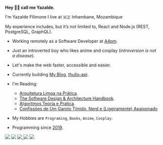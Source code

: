 <strong> Hey 👋🏻 call me Yazalde.</strong>  

I'm Yazalde Filimone I live at 🇲🇿 Inhambane, Mozambique


My experience includes, but it’s not limited to, React and Node.js  (REST, PostgreSQL, GraphQL).

- Working remotely as a Software Developer at [A4pm](https://www.a4pm.com.br).
- Just an introverted boy who likes anime and cosplay (*introversion is not a disease*).

- Let's make the web faster, accessible and easier.

- Currently building [My Blog](https://github.com/yazaldefilimonepinto/yazaldefilimone), [thullo-api](https://github.com/yazaldefilimonepinto/thullo-api).

- I'm Reading:
  - [Arquitetura Limpa na Prática](https://pay.hotmart.com/O59619511K?checkoutMode=10).
  - [The Software Design & Architecture
Handbook](https://solidbook.io).
  - [Algoritmos Teoria e Pratica](https://www.amazon.com.br/Algoritmos-Teoria-Pr%C3%A1tica-Thomas-Cormen/dp/8535236996).
  - [Confissões de Um Garoto Tímido, Nerd e (Ligeiramente) Apaixonado](https://www.amazon.com.br/Confiss%C3%B5es-Garoto-T%C3%ADmido-Ligeiramente-Apaixonado/dp/8580416957)
  

- My Hobbies are `Programing`, `Books`, `Anime`, `Cosplay`.

- Programming since [2019]().

<p align="left">
  <a href="mailto:yazaldefilimon@gmail.com" alt="Gmail">
  <img src="https://img.shields.io/badge/-Gmail-FF0000?style=flat-square&labelColor=FF0000&logo=gmail&logoColor=white&link=LINK-DO-SEU-EMAIL" /></a>

  <a href="https://www.linkedin.com/in/yazalde-filimone-65142b206/" alt="Linkedin">
  <img src="https://img.shields.io/badge/-Linkedin-0e76a8?style=flat-square&logo=Linkedin&logoColor=white&link=LINK-DO-SEU-LINKEDIN" /></a>

  <a href="https://api.whatsapp.com/send?phone=258858127038&text=oie%20Yazalde%20Filimone%20vim%20pelo%20seu%20perfil%20do%20github" alt="WhatsApp">
  <img src="https://img.shields.io/badge/-WhatsApp-25d366?style=flat-square&labelColor=25d366&logo=whatsapp&logoColor=white&link=API-DO-SEU-WHATSAPP"/>

<!--   <a href="#" alt="Instagram">
  <img src="https://img.shields.io/badge/-Instagram-DF0174?style=flat-square&labelColor=DF0174&logo=instagram&logoColor=white&link=LINK-DO-SEU-INSTAGRAM"/></a> -->
  <a href="https://twitter.com/yazaldefilimone" alt="Twitter">
  <img src="https://img.shields.io/badge/-Twitter-1D9BF0?style=flat-square&labelColor=1D9BF0&logo=twitter&logoColor=white&link=https://twitter.com/yazaldefilimone"/></a>
    <a href="https://yazaldefilimone.vercel.app/" alt="">
  <img src="https://img.shields.io/badge/-My Blog-1D9BF0?style=flat-square&labelColor=1D9BF0&&logoColor=white&link=https://yazaldefilimone.vercel.app/"/></a>
</p>



<!----<div style="display:block " align="left">
<img src="https://github-readme-stats.vercel.app/api?username=yazaldefilimonepinto&show_icons=true&?count_private=true&include_all_commits=true" height="150px"  alt="yazaldefilimonepinto github stats" />
<img src="https://github-readme-stats.vercel.app/api/top-langs/?username=yazaldefilimonepinto&hide=Makefile&layout=compact" height="150px"  alt="yazaldefilimonepinto top langs" />
</div>--->

